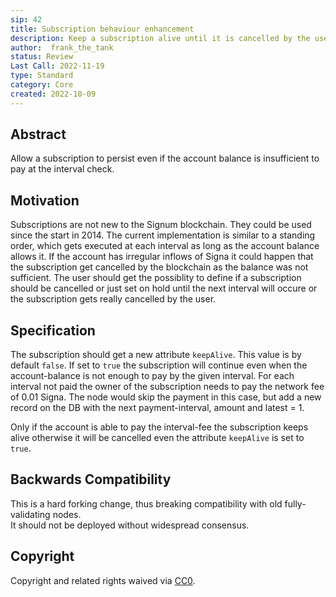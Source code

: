 ```yaml
---
sip: 42
title: Subscription behaviour enhancement
description: Keep a subscription alive until it is cancelled by the user
author:  frank_the_tank
status: Review
Last Call: 2022-11-19
type: Standard
category: Core
created: 2022-10-09
---
```

## Abstract
Allow a subscription to persist even if the account balance is insufficient to pay at the interval check.

## Motivation
Subscriptions are not new to the Signum blockchain. They could be used since the start in 2014. The current implementation is similar to a standing order, which gets executed at each interval as long as the account balance allows it. If the account has irregular inflows of Signa it could happen that the subscription get cancelled by the blockchain as the balance was not sufficient. The user should get the possiblity to define if a subscription should be cancelled or just set on hold until the next interval will occure or the subscription gets really cancelled by the user. 

## Specification
The subscription should get a new attribute `keepAlive`. This value is by default `false`. 
If set to `true` the subscription will continue even when the account-balance is not enough to pay by the given interval.
For each interval not paid the owner of the subscription needs to pay the network fee of 0.01 Signa.
The node would skip the payment in this case, but add a new record on the DB with the next payment-interval, amount and latest = 1.

Only if the account is able to pay the interval-fee the subscription keeps alive otherwise it will be cancelled even the attribute `keepAlive` is set to `true`.


## Backwards Compatibility  
This is a hard forking change, thus breaking compatibility with old fully-validating nodes.  
It should not be deployed without widespread consensus.

## Copyright
Copyright and related rights waived via [CC0](https://creativecommons.org/publicdomain/zero/1.0/).
